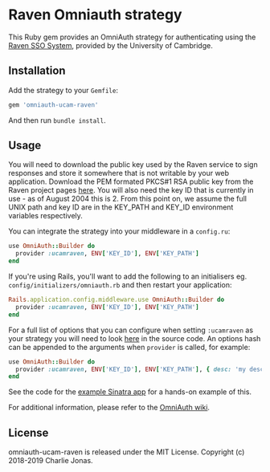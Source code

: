 # Raven Omniauth strategy

This Ruby gem provides an OmniAuth strategy for authenticating using the [Raven SSO System](https://raven.cam.ac.uk), provided by the University of Cambridge.

## Installation

Add the strategy to your `Gemfile`:

```ruby
gem 'omniauth-ucam-raven'
```

And then run `bundle install`.

## Usage

You will need to download the public key used by the Raven service to sign responses and store it somewhere that is not writable by your web application.
Download the PEM formated PKCS#1 RSA public key from the Raven project pages [here](https://raven.cam.ac.uk/project/keys/).
You will also need the key ID that is currently in use - as of August 2004 this is 2.
From this point on, we assume the full UNIX path and key ID are in the KEY_PATH and KEY_ID environment variables respectively.

You can integrate the strategy into your middleware in a `config.ru`:

```ruby
use OmniAuth::Builder do
  provider :ucamraven, ENV['KEY_ID'], ENV['KEY_PATH']
end
```

If you're using Rails, you'll want to add the following to an initialisers eg. `config/initializers/omniauth.rb` and then restart your application:

```ruby
Rails.application.config.middleware.use OmniAuth::Builder do
  provider :ucamraven, ENV['KEY_ID'], ENV['KEY_PATH']
end
```

For a full list of options that you can configure when setting `:ucamraven` as your strategy you will need to look
[here](https://github.com/CHTJonas/omniauth-ucam-raven/blob/master/lib/omniauth/strategies/ucam-raven.rb#L13) in the source code.
An options hash can be appended to the arguments when `provider` is called, for example:

```ruby
use OmniAuth::Builder do
  provider :ucamraven, ENV['KEY_ID'], ENV['KEY_PATH'], { desc: 'my description', msg: 'my message' }
end
```

See the code for the [example Sinatra app](https://github.com/CHTJonas/omniauth-ucam-raven/blob/master/examples/sinatra) for a hands-on example of this.

For additional information, please refer to the [OmniAuth wiki](https://github.com/intridea/omniauth/wiki).

## License

omniauth-ucam-raven is released under the MIT License.
Copyright (c) 2018-2019 Charlie Jonas.

